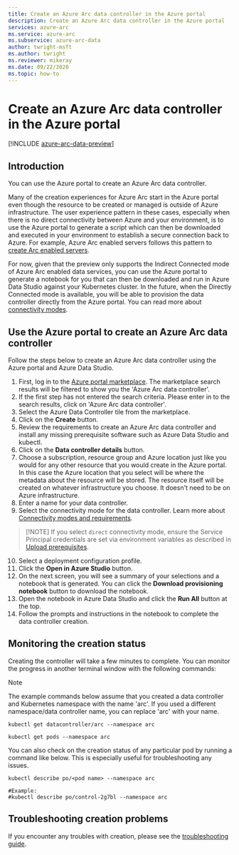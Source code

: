 ```yaml
---
title: Create an Azure Arc data controller in the Azure portal
description: Create an Azure Arc data controller in the Azure portal
services: azure-arc
ms.service: azure-arc
ms.subservice: azure-arc-data
author: twright-msft
ms.author: twright
ms.reviewer: mikeray
ms.date: 09/22/2020
ms.topic: how-to
---
```


# Create an Azure Arc data controller in the Azure portal

[!INCLUDE [azure-arc-data-preview](../../../includes/azure-arc-data-preview.md)]

## Introduction

You can use the Azure portal to create an Azure Arc data controller.

Many of the creation experiences for Azure Arc start in the Azure portal even though the resource to be created or managed is outside of Azure infrastructure. The user experience pattern in these cases, especially when there is no direct connectivity between Azure and your environment, is to use the Azure portal to generate a script which can then be downloaded and executed in your environment to establish a secure connection back to Azure. For example, Azure Arc enabled servers follows this pattern to [create Arc enabled servers](../servers/onboard-portal.md).

For now, given that the preview only supports the Indirect Connected mode of Azure Arc enabled data services, you can use the Azure portal to generate a notebook for you that can then be downloaded and run in Azure Data Studio against your Kubernetes cluster. In the future, when the Directly Connected mode is available, you will be able to provision the data controller directly from the Azure portal. You can read more about [connectivity modes](connectivity.md).

## Use the Azure portal to create an Azure Arc data controller

Follow the steps below to create an Azure Arc data controller using the Azure portal and Azure Data Studio.

1. First, log in to the [Azure portal marketplace](https://ms.portal.azure.com/#blade/Microsoft_Azure_Marketplace/MarketplaceOffersBlade/selectedMenuItemId/home/searchQuery/azure%20arc%20data%20controller).  The marketplace search results will be filtered to show you the 'Azure Arc data controller'.
2. If the first step has not entered the search criteria. Please enter in to the search results, click on 'Azure Arc data controller'.
3. Select the Azure Data Controller tile from the marketplace.
4. Click on the **Create** button.
5. Review the requirements to create an Azure Arc data controller and install any missing prerequisite software such as Azure Data Studio and kubectl.
6. Click on the **Data controller details** button.
7. Choose a subscription, resource group and Azure location just like you would for any other resource that you would create in the Azure portal. In this case the Azure location that you select will be where the metadata about the resource will be stored.  The resource itself will be created on whatever infrastructure you choose. It doesn't need to be on Azure infrastructure.
8. Enter a name for your data controller.
9. Select the connectivity mode for the data controller. Learn more about [Connectivity modes and requirements](https://docs.microsoft.com/azure/azure-arc/data/connectivity). 
> [!NOTE] If you select ```direct``` connectivity mode,  ensure the Service Principal credentials are set via environment variables as described in [Upload prerequisites](https://docs.microsoft.com/azure/azure-arc/data/upload-metrics-and-logs-to-azure-monitor?pivots=client-operating-system-windows-command). 
10. Select a deployment configuration profile.
11. Click the **Open in Azure Studio** button.
12. On the next screen, you will see a summary of your selections and a notebook that is generated.  You can click the **Download provisioning notebook** button to download the notebook.
13. Open the notebook in Azure Data Studio and click the **Run All** button at the top.
14. Follow the prompts and instructions in the notebook to complete the data controller creation.

## Monitoring the creation status

Creating the controller will take a few minutes to complete. You can monitor the progress in another terminal window with the following commands:

> [!NOTE]
>  The example commands below assume that you created a data controller and Kubernetes namespace with the name 'arc'.  If you used a different namespace/data controller name, you can replace 'arc' with your name.

```console
kubectl get datacontroller/arc --namespace arc
```

```console
kubectl get pods --namespace arc
```

You can also check on the creation status of any particular pod by running a command like below.  This is especially useful for troubleshooting any issues.

```console
kubectl describe po/<pod name> --namespace arc

#Example:
#kubectl describe po/control-2g7bl --namespace arc
```

## Troubleshooting creation problems

If you encounter any troubles with creation, please see the [troubleshooting guide](troubleshoot-guide.md).
